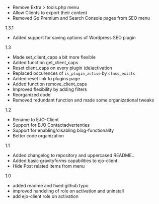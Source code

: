 - Remove Extra > tools.php menu
- Allow Clients to export their content
- Removed Go Premium and Search Console pages from SEO menu

1.3.1
- Added support for saving options of Wordpress SEO plugin

1.3
- Made set_client_caps a bit more flexible
- Added function get_client_caps
- Reset client_caps on every plugin (de)activation
- Replaced occurences of `is_plugin_active` by `class_exists`
- Added reset link to plugins page
- Added function remove_client_caps
- Improved flexibility by adding filters
- Reorganized code
- Removed redundant function and made some organizational tweaks 

1.2
- Rename to EJO-Client
- Support for EJO Contactadvertenties
- Support for enabling/disabling blog-functionality
- Better code organization

1.1
- Added changelog to repository and uppercased README..
- Added basic gravityforms capabilities to ejo-client
- Hide Post related items from menu

1.0
- added readme and fixed github typo
- improved handeling of role on activation and uninstall
- add ejo-client role on activation 